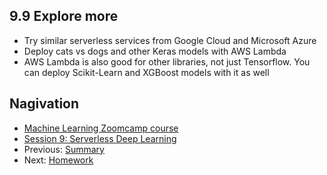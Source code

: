 ## 9.9 Explore more

* Try similar serverless services from Google Cloud and Microsoft Azure
* Deploy cats vs dogs and other Keras models with AWS Lambda
* AWS Lambda is also good for other libraries, not just Tensorflow. You can deploy Scikit-Learn and XGBoost models with it as well
 

## Nagivation

* [Machine Learning Zoomcamp course](../)
* [Session 9: Serverless Deep Learning](./)
* Previous: [Summary](08-summary.md)
* Next: [Homework](homework.md)